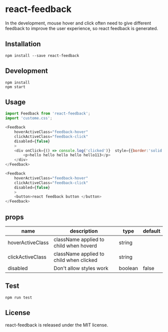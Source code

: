 # react-feedback

In the development, mouse hover and click often need to give different feedback to improve the user experience, so react feedback is generated.

## Installation

`npm install --save react-feedback`

## Development

```
npm install
npm start
```

## Usage

```js
import Feedback from 'react-feedback';
import 'custome.css';

<Feedback
    hoverActiveClass="feedback-hover"
    clickActiveClass="feedback-click"
    disabled={false}
    >
    <div onClick={() => console.log('clicked')}  style={{border:'solid red 1px'}}>
        <p>hello hello hello hello hello113</p>
    </div>
</Feedback>

<Feedback
    hoverActiveClass="feedback-hover"
    clickActiveClass="feedback-click"
    disabled={false}
    >
    <button>react feedback button </button>
</Feedback>


```

## props


| name        | description          | type   | default    |
|-------------|------------------------|--------|------------|
| hoverActiveClass | className applied to child when hoverd | string |  |
| clickActiveClass | className applied to child when clicked | string |  |
| disabled     |      Don't allow styles work             | boolean | false |

## Test 

```
npm run test

```


## License

react-feedback is released under the MIT license.

